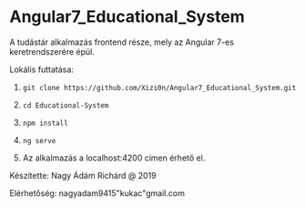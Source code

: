 # Angular7_Educational_System

A tudástár alkalmazás frontend része, mely az Angular 7-es keretrendszerére épül.

Lokális futtatása:

1. `git clone https://github.com/Xizi0n/Angular7_Educational_System.git`

2. `cd Educational-System`

3. `npm install`

4. `ng serve`

5. Az alkalmazás a localhost:4200 címen érhető el.

Készítette: Nagy Ádám Richárd @ 2019

Elérhetőség: nagyadam9415"kukac"gmail.com